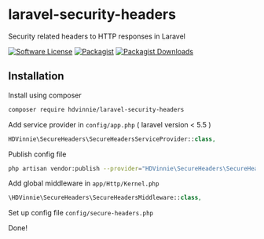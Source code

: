 # laravel-security-headers
 Security related headers to HTTP responses in Laravel
 
 [ico-license]: https://img.shields.io/badge/license-MIT-brightgreen.svg?style=flat-square
[![Software License][ico-license]](LICENSE)
 [![Packagist](https://img.shields.io/packagist/v/hdvinnie/laravel-security-headers)](https://packagist.org/packages/hdvinnie/laravel-security-headers/)
[![Packagist Downloads](https://img.shields.io/packagist/dm/hdvinnie/laravel-security-headers.svg?label=packagist%20downloads)](https://packagist.org/packages/hdvinnie/laravel-security-headers)

## Installation

Install using composer

```sh
composer require hdvinnie/laravel-security-headers
```

Add service provider in `config/app.php` ( laravel version < 5.5 )

```php
HDVinnie\SecureHeaders\SecureHeadersServiceProvider::class,
```

Publish config file

```sh
php artisan vendor:publish --provider="HDVinnie\SecureHeaders\SecureHeadersServiceProvider"
```

Add global middleware in `app/Http/Kernel.php`

```php
\HDVinnie\SecureHeaders\SecureHeadersMiddleware::class,
```

Set up config file `config/secure-headers.php`

Done!
